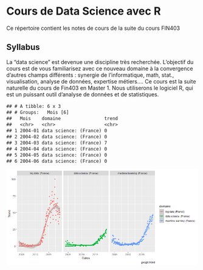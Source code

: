 Cours de Data Science avec R
================

Ce répertoire contient les notes de cours de la suite du cours FIN403

## Syllabus

La “data science” est devenue une discipline très recherchée.
L’objectif du cours est de vous familiarisez avec ce nouveau domaine à
la convergence d’autres champs différents : synergie de l’informatique,
math, stat., visualisation, analyse de données, expertise métiers…. Ce
cours est la suite naturelle du cours de Fin403 en Master 1. Nous
utiliserons le logiciel R, qui est un puissant outil d’analyse de
données et de statistiques.

    ## # A tibble: 6 x 3
    ## # Groups:   Mois [6]
    ##   Mois    domaine                trend
    ##   <chr>   <chr>                  <chr>
    ## 1 2004-01 data science: (France) 0    
    ## 2 2004-02 data science: (France) 0    
    ## 3 2004-03 data science: (France) 7    
    ## 4 2004-04 data science: (France) 0    
    ## 5 2004-05 data science: (France) 0    
    ## 6 2004-06 data science: (France) 0

![](README_files/figure-gfm/unnamed-chunk-1-1.png)<!-- -->
